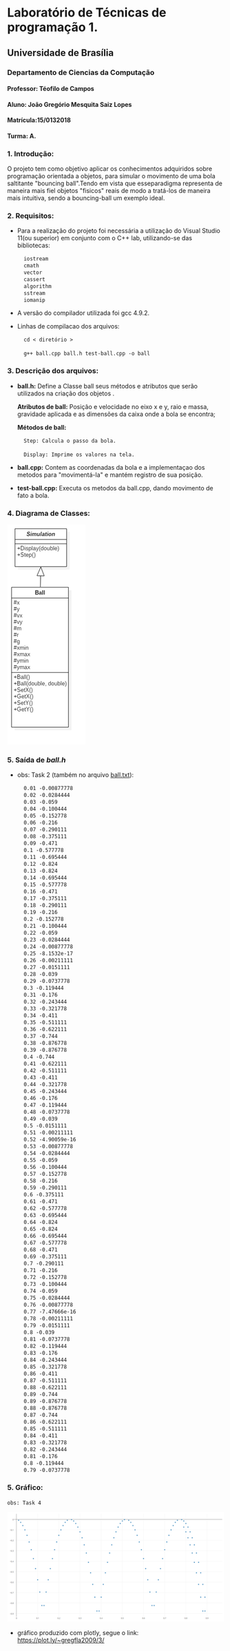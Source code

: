  # Laboratório de Técnicas de programação 1.
 ## Universidade de Brasília
 ### Departamento de Ciencias da Computação
 #### Professor: Téofilo de Campos
 
 
 #### Aluno: João Gregório Mesquita Saiz Lopes
 #### Matrícula:15/0132018
 #### Turma: A.
 
### 1. Introdução: 
O projeto tem como objetivo aplicar os conhecimentos adquiridos sobre programação orientada a objetos, para simular o movimento de uma bola saltitante "bouncing ball".Tendo em vista que esseparadigma representa de maneira mais fiel objetos "fisicos" reais de modo a tratá-los de maneira mais intuitiva, sendo a bouncing-ball um exemplo ideal.
### 2. Requisitos:
- Para a realização do projeto foi necessária a utilização do Visual Studio 11(ou superior) em conjunto com o C++ lab, utilizando-se das bibliotecas: 

		iostream
		cmath
		vector
		cassert
		algorithm
		sstream
		iomanip

- A versão do compilador utilizada foi gcc 4.9.2.

- Linhas de compilacao dos arquivos:

	 	cd < diretório > 

		g++ ball.cpp ball.h test-ball.cpp -o ball 

### 3. Descrição dos arquivos:

- **ball.h:** Define a Classe ball seus métodos e atributos que serão utilizados na criação dos objetos .

	**Atributos de ball:** Posição e velocidade no eixo x e y, raio e massa, gravidade aplicada e as dimensões da caixa onde a bola 	se encontra; 

	**Métodos de ball:** 

		Step: Calcula o passo da bola. 
		
		Display: Imprime os valores na tela.
		
- **ball.cpp:** Contem as coordenadas da bola e a implementaçao dos metodos para "movimentá-la" e mantém registro de sua posição.
- **test-ball.cpp:** Executa os metodos da ball.cpp, dando movimento de fato a bola.


### 4. Diagrama de Classes: 

![diagrama de classes](https://github.com/gregsloap/TP1/blob/master/diagramadeclasses.png)


### 5. Saída de *ball.h*
- obs: Task 2 (também no arquivo [ball.txt](https://github.com/gregsloap/TP1/blob/master/ball.txt)):


		0.01 -0.00877778
		0.02 -0.0284444
		0.03 -0.059
		0.04 -0.100444
		0.05 -0.152778
		0.06 -0.216
		0.07 -0.290111
		0.08 -0.375111
		0.09 -0.471
		0.1 -0.577778
		0.11 -0.695444
		0.12 -0.824
		0.13 -0.824
		0.14 -0.695444
		0.15 -0.577778
		0.16 -0.471
		0.17 -0.375111
		0.18 -0.290111
		0.19 -0.216
		0.2 -0.152778
		0.21 -0.100444
		0.22 -0.059
		0.23 -0.0284444
		0.24 -0.00877778
		0.25 -8.1532e-17
		0.26 -0.00211111
		0.27 -0.0151111
		0.28 -0.039
		0.29 -0.0737778
		0.3 -0.119444
		0.31 -0.176
		0.32 -0.243444
		0.33 -0.321778
		0.34 -0.411
		0.35 -0.511111
		0.36 -0.622111
		0.37 -0.744
		0.38 -0.876778
		0.39 -0.876778
		0.4 -0.744
		0.41 -0.622111
		0.42 -0.511111
		0.43 -0.411
		0.44 -0.321778
		0.45 -0.243444
		0.46 -0.176
		0.47 -0.119444
		0.48 -0.0737778
		0.49 -0.039
		0.5 -0.0151111
		0.51 -0.00211111
		0.52 -4.90059e-16
		0.53 -0.00877778
		0.54 -0.0284444
		0.55 -0.059
		0.56 -0.100444
		0.57 -0.152778
		0.58 -0.216
		0.59 -0.290111
		0.6 -0.375111
		0.61 -0.471
		0.62 -0.577778
		0.63 -0.695444
		0.64 -0.824
		0.65 -0.824
		0.66 -0.695444
		0.67 -0.577778
		0.68 -0.471
		0.69 -0.375111
		0.7 -0.290111
		0.71 -0.216
		0.72 -0.152778
		0.73 -0.100444
		0.74 -0.059
		0.75 -0.0284444
		0.76 -0.00877778
		0.77 -7.47666e-16
		0.78 -0.00211111
		0.79 -0.0151111
		0.8 -0.039
		0.81 -0.0737778
		0.82 -0.119444
		0.83 -0.176
		0.84 -0.243444
		0.85 -0.321778
		0.86 -0.411
		0.87 -0.511111
		0.88 -0.622111
		0.89 -0.744
		0.89 -0.876778
		0.88 -0.876778
		0.87 -0.744
		0.86 -0.622111
		0.85 -0.511111
		0.84 -0.411
		0.83 -0.321778
		0.82 -0.243444
		0.81 -0.176
		0.8 -0.119444
		0.79 -0.0737778

### 5. Gráfico:

	obs: Task 4

![grafico.png](https://github.com/gregsloap/TP1/blob/master/grafico.png)

- gráfico produzido com plotly, segue o link: https://plot.ly/~gregfla2009/3/
